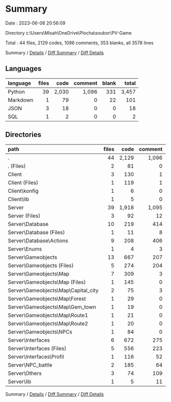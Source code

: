 # Summary

Date : 2023-06-08 20:56:09

Directory c:\\Users\\Misah\\OneDrive\\Plocha\\soubor\\PV-Game

Total : 44 files,  2129 codes, 1096 comments, 353 blanks, all 3578 lines

Summary / [Details](details.md) / [Diff Summary](diff.md) / [Diff Details](diff-details.md)

## Languages
| language | files | code | comment | blank | total |
| :--- | ---: | ---: | ---: | ---: | ---: |
| Python | 39 | 2,030 | 1,096 | 331 | 3,457 |
| Markdown | 1 | 79 | 0 | 22 | 101 |
| JSON | 3 | 18 | 0 | 0 | 18 |
| SQL | 1 | 2 | 0 | 0 | 2 |

## Directories
| path | files | code | comment | blank | total |
| :--- | ---: | ---: | ---: | ---: | ---: |
| . | 44 | 2,129 | 1,096 | 353 | 3,578 |
| . (Files) | 2 | 81 | 0 | 22 | 103 |
| Client | 3 | 130 | 1 | 15 | 146 |
| Client (Files) | 1 | 119 | 1 | 14 | 134 |
| Client\\konfig | 1 | 6 | 0 | 0 | 6 |
| Client\\lib | 1 | 5 | 0 | 1 | 6 |
| Server | 39 | 1,918 | 1,095 | 316 | 3,329 |
| Server (Files) | 3 | 92 | 12 | 12 | 116 |
| Server\\Database | 10 | 219 | 414 | 30 | 663 |
| Server\\Database (Files) | 1 | 11 | 8 | 2 | 21 |
| Server\\Database\\Actions | 9 | 208 | 406 | 28 | 642 |
| Server\\Enums | 1 | 4 | 3 | 1 | 8 |
| Server\\Gameobjects | 13 | 667 | 207 | 122 | 996 |
| Server\\Gameobjects (Files) | 5 | 274 | 204 | 55 | 533 |
| Server\\Gameobjects\\Map | 7 | 309 | 3 | 55 | 367 |
| Server\\Gameobjects\\Map (Files) | 1 | 145 | 0 | 31 | 176 |
| Server\\Gameobjects\\Map\\Capital_city | 2 | 75 | 3 | 14 | 92 |
| Server\\Gameobjects\\Map\\Forest | 1 | 29 | 0 | 3 | 32 |
| Server\\Gameobjects\\Map\\Gem_town | 1 | 19 | 0 | 2 | 21 |
| Server\\Gameobjects\\Map\\Route1 | 1 | 21 | 0 | 3 | 24 |
| Server\\Gameobjects\\Map\\Route2 | 1 | 20 | 0 | 2 | 22 |
| Server\\Gameobjects\\NPCs | 1 | 84 | 0 | 12 | 96 |
| Server\\Interfaces | 6 | 672 | 275 | 105 | 1,052 |
| Server\\Interfaces (Files) | 5 | 556 | 223 | 85 | 864 |
| Server\\Interfaces\\Profil | 1 | 116 | 52 | 20 | 188 |
| Server\\NPC_battle | 2 | 185 | 64 | 30 | 279 |
| Server\\Others | 3 | 74 | 109 | 15 | 198 |
| Server\\lib | 1 | 5 | 11 | 1 | 17 |

Summary / [Details](details.md) / [Diff Summary](diff.md) / [Diff Details](diff-details.md)